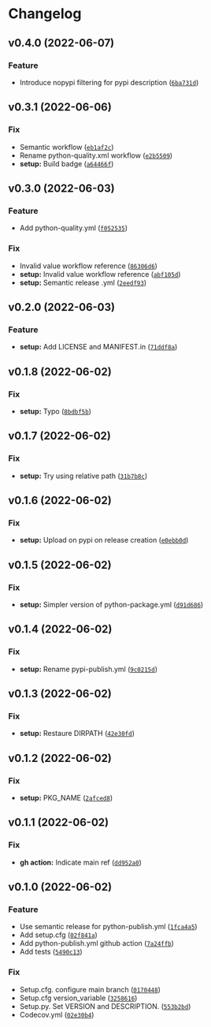 # Changelog

<!--next-version-placeholder-->

## v0.4.0 (2022-06-07)
### Feature
* Introduce nopypi filtering for pypi description ([`6ba731d`](https://github.com/Kraymer/cornerstone/commit/6ba731dc6c1f0fe27aa967970f6b95f53de3e722))

## v0.3.1 (2022-06-06)
### Fix
* Semantic workflow ([`eb1af2c`](https://github.com/Kraymer/cornerstone/commit/eb1af2cd71b3ad1233669b1d4bc3fe1c2d9f1e09))
* Rename python-quality.xml workflow ([`e2b5509`](https://github.com/Kraymer/cornerstone/commit/e2b55091a5762d97bc1cbfeecc5571dd624d2fe6))
* **setup:** Build badge ([`a64466f`](https://github.com/Kraymer/cornerstone/commit/a64466f447a4567e82949b12c6a548c5c8fab903))

## v0.3.0 (2022-06-03)
### Feature
* Add python-quality.yml ([`f052535`](https://github.com/Kraymer/cornerstone/commit/f0525355244113dec7fb9525c263cc97843dd5f5))

### Fix
* Invalid value workflow reference ([`86306d6`](https://github.com/Kraymer/cornerstone/commit/86306d6854c4d8a7e72d63f3c795b9c27b1be736))
* **setup:** Invalid value workflow reference ([`abf105d`](https://github.com/Kraymer/cornerstone/commit/abf105d6880bb12ebaf2abe465d478cfe87b96e1))
* **setup:** Semantic release .yml ([`2eedf93`](https://github.com/Kraymer/cornerstone/commit/2eedf93b15e00426cf93f6350cc74f822257de65))

## v0.2.0 (2022-06-03)
### Feature
* **setup:** Add LICENSE and MANIFEST.in ([`71ddf8a`](https://github.com/Kraymer/cornerstone/commit/71ddf8aa4d52bcd5a06b630d68860ff4ef272573))

## v0.1.8 (2022-06-02)
### Fix
* **setup:** Typo ([`8bdbf5b`](https://github.com/Kraymer/cornerstone/commit/8bdbf5bcf50030b4c9530da78b65c4cf31280d22))

## v0.1.7 (2022-06-02)
### Fix
* **setup:** Try using relative path ([`31b7b8c`](https://github.com/Kraymer/cornerstone/commit/31b7b8c909739afe26190d569d2a142bdc423be9))

## v0.1.6 (2022-06-02)
### Fix
* **setup:** Upload on pypi on release creation ([`e0ebb0d`](https://github.com/Kraymer/cornerstone/commit/e0ebb0d70232722c65f6be142466d304c03559f6))

## v0.1.5 (2022-06-02)
### Fix
* **setup:** Simpler version of python-package.yml ([`d91d686`](https://github.com/Kraymer/cornerstone/commit/d91d686e73c551164a8a7c501f76edfef20c2001))

## v0.1.4 (2022-06-02)
### Fix
* **setup:** Rename pypi-publish.yml ([`9c0215d`](https://github.com/Kraymer/cornerstone/commit/9c0215dcf1e99045ac2964c8871e1ba796741929))

## v0.1.3 (2022-06-02)
### Fix
* **setup:** Restaure DIRPATH ([`42e30fd`](https://github.com/Kraymer/cornerstone/commit/42e30fd588822885499c7e9edbf69d14d5f7981b))

## v0.1.2 (2022-06-02)
### Fix
* **setup:** PKG_NAME ([`2afced8`](https://github.com/Kraymer/cornerstone/commit/2afced8b846074c70a6e1f4a3015d6831456b4ea))

## v0.1.1 (2022-06-02)
### Fix
* **gh action:** Indicate main ref ([`dd952a0`](https://github.com/Kraymer/cornerstone/commit/dd952a0c7457a57849167fbab5e150762269a65d))

## v0.1.0 (2022-06-02)
### Feature
* Use semantic release for python-publish.yml ([`1fca4a5`](https://github.com/Kraymer/cornerstone/commit/1fca4a53c19955ad009a0116a8802c4e524870fd))
* Add setup.cfg ([`02f841a`](https://github.com/Kraymer/cornerstone/commit/02f841a82a248f5973c35aec418c4849ed04de96))
* Add python-publish.yml github action ([`7a24ffb`](https://github.com/Kraymer/cornerstone/commit/7a24ffb17e27e3e87da6948fdc2a5145fa2a7436))
* Add tests ([`5490c13`](https://github.com/Kraymer/cornerstone/commit/5490c13ef4f7a2e68e91d557ac77ad5c780603fe))

### Fix
* Setup.cfg. configure main branch ([`0170448`](https://github.com/Kraymer/cornerstone/commit/017044805054da58b3d37c5ca0b4ced6cd3f6a3c))
* Setup.cfg version_variable ([`3258616`](https://github.com/Kraymer/cornerstone/commit/32586162a6b48062d26f1fd1588ff94a7ce8e3af))
* Setup.py. Set VERSION and DESCRIPTION. ([`553b2bd`](https://github.com/Kraymer/cornerstone/commit/553b2bd7b1c9b872408621b6efab84cc81b1d31a))
* Codecov.yml ([`02e30b4`](https://github.com/Kraymer/cornerstone/commit/02e30b46ecc7f48421b64aee4fbbd452ac0eb91c))
